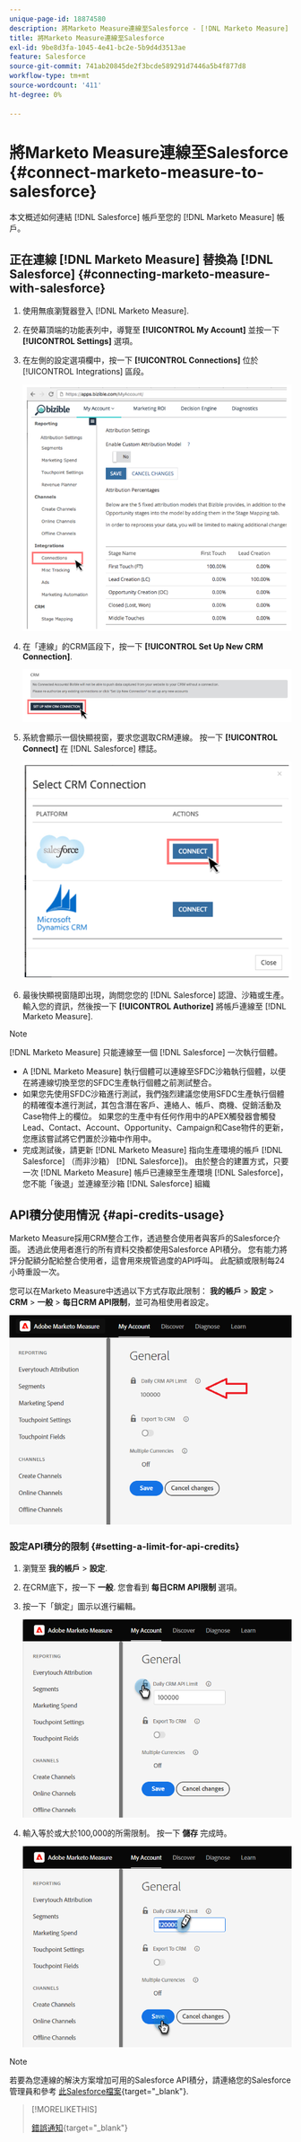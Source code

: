 ```yaml
---
unique-page-id: 18874580
description: 將Marketo Measure連線至Salesforce - [!DNL Marketo Measure]
title: 將Marketo Measure連線至Salesforce
exl-id: 9be8d3fa-1045-4e41-bc2e-5b9d4d3513ae
feature: Salesforce
source-git-commit: 741ab20845de2f3bcde589291d7446a5b4f877d8
workflow-type: tm+mt
source-wordcount: '411'
ht-degree: 0%

---
```


# 將Marketo Measure連線至Salesforce {#connect-marketo-measure-to-salesforce}

本文概述如何連結 [!DNL Salesforce] 帳戶至您的 [!DNL Marketo Measure] 帳戶。

## 正在連線 [!DNL Marketo Measure] 替換為 [!DNL Salesforce] {#connecting-marketo-measure-with-salesforce}

1. 使用無痕瀏覽器登入 [!DNL Marketo Measure].

1. 在熒幕頂端的功能表列中，導覽至 **[!UICONTROL My Account]** 並按一下 **[!UICONTROL Settings]** 選項。

1. 在左側的設定選項欄中，按一下 **[!UICONTROL Connections]** 位於 [!UICONTROL Integrations] 區段。

   ![](assets/connect-marketo-measure-to-salesforce-1.png)

1. 在「連線」的CRM區段下，按一下 **[!UICONTROL Set Up New CRM Connection]**.

   ![](assets/connect-marketo-measure-to-salesforce-2.png)

1. 系統會顯示一個快顯視窗，要求您選取CRM連線。 按一下 **[!UICONTROL Connect]** 在 [!DNL Salesforce] 標誌。

   ![](assets/connect-marketo-measure-to-salesforce-3.png)

1. 最後快顯視窗隨即出現，詢問您您的 [!DNL Salesforce] 認證、沙箱或生產。 輸入您的資訊，然後按一下 **[!UICONTROL Authorize]** 將帳戶連線至 [!DNL Marketo Measure].

>[!NOTE]
>
>[!DNL Marketo Measure] 只能連線至一個 [!DNL Salesforce] 一次執行個體。
>
>* A [!DNL Marketo Measure] 執行個體可以連線至SFDC沙箱執行個體，以便在將連線切換至您的SFDC生產執行個體之前測試整合。
>* 如果您先使用SFDC沙箱進行測試，我們強烈建議您使用SFDC生產執行個體的精確復本進行測試，其包含潛在客戶、連絡人、帳戶、商機、促銷活動及Case物件上的欄位。 如果您的生產中有任何作用中的APEX觸發器會觸發Lead、Contact、Account、Opportunity、Campaign和Case物件的更新，您應該嘗試將它們置於沙箱中作用中。
>* 完成測試後，請更新 [!DNL Marketo Measure] 指向生產環境的帳戶 [!DNL Salesforce] （而非沙箱） [!DNL Salesforce])。 由於整合的建置方式，只要一次 [!DNL Marketo Measure] 帳戶已連線至生產環境 [!DNL Salesforce]，您不能「後退」並連線至沙箱 [!DNL Salesforce] 組織

## API積分使用情況 {#api-credits-usage}

Marketo Measure採用CRM整合工作，透過整合使用者與客戶的Salesforce介面。 透過此使用者進行的所有資料交換都使用Salesforce API積分。 您有能力將評分配額分配給整合使用者，這會用來規管過度的API呼叫。 此配額或限制每24小時重設一次。

您可以在Marketo Measure中透過以下方式存取此限制： **我的帳戶** > **設定** > **CRM** > **一般** > **每日CRM API限制**，並可為租使用者設定。

![](assets/connect-marketo-measure-to-salesforce-4.png)

### 設定API積分的限制 {#setting-a-limit-for-api-credits}

1. 瀏覽至 **我的帳戶** > **設定**.

1. 在CRM底下，按一下 **一般**. 您會看到 **每日CRM API限制** 選項。

1. 按一下「鎖定」圖示以進行編輯。

   ![](assets/connect-marketo-measure-to-salesforce-5.png)

1. 輸入等於或大於100,000的所需限制。 按一下 **儲存** 完成時。

   ![](assets/connect-marketo-measure-to-salesforce-6.png)

>[!NOTE]
>
>若要為您連線的解決方案增加可用的Salesforce API積分，請連絡您的Salesforce管理員和參考 [此Salesforce檔案](https://developer.salesforce.com/docs/atlas.en-us.salesforce_app_limits_cheatsheet.meta/salesforce_app_limits_cheatsheet/salesforce_app_limits_platform_api.htm){target="_blank"}.

>[!MORELIKETHIS]
>
>[錯誤通知](/help/configuration-and-setup/getting-started-with-marketo-measure/error-notifications.md){target="_blank"}
